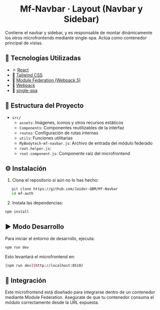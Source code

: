 <h1 align="center">Mf-Navbar · Layout (Navbar y Sidebar)</h1>

Contiene el navbar y sidebar, y es responsable de montar dinámicamente los otros microfrontends mediante single-spa. Actúa como contenedor principal de vistas.


## 🚀 Tecnologías Utilizadas

- ⚛️ [React](https://react.dev/)
- 🌈 [Tailwind CSS](https://tailwindcss.com/)
- 🧱 [Module Federation (Webpack 5)](https://webpack.js.org/concepts/module-federation/)
- 🔧 [Webpack](https://webpack.js.org/)
- 🧩 [single-spa](https://single-spa.js.org/)

## 📁 Estructura del Proyecto

- `src/`
  - `assets`: Imágenes, íconos y otros recursos estáticos
  - `Components`: Componentes reutilizables de la interfaz
  - `routes`: Configuración de rutas internas
  - `utils`: Funciones utilitarias
  - `MyBodytech-mf-navbar.js`: Archivo de entrada del módulo federado
  - `root.helper.js`: 
  - `root.component.js`: Componente raíz del microfrontend
 
## ⚙️ Instalación 

1. Clona el repositorio si aún no lo has hecho:

   
```bash
   git clone https://github.com/Jaider-QBM/Mf-Navbar
   cd mf-auth
```
2. Instala las dependencias:
    
```bash
npm install
```
## ▶️ Modo Desarrollo

Para iniciar el entorno de desarrollo, ejecuta:
  
```bash
npm run dev
```
Esto levantará el microfrontend en:
 
```bash
[npm run dev](http://localhost:8510)
```

## 🧩 Integración

Este microfrontend está diseñado para integrarse dentro de un contenedor mediante Module Federation. Asegúrate de que tu contenedor consuma el módulo correctamente desde la URL expuesta.
